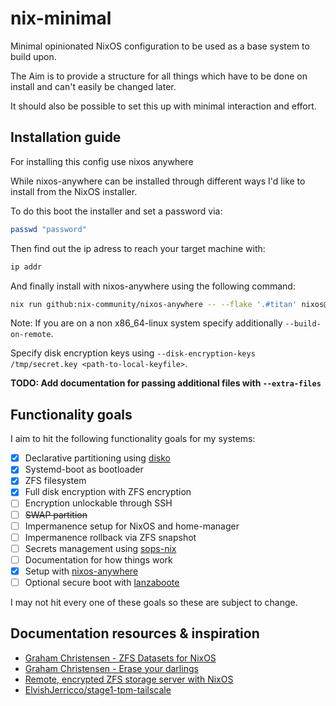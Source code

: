 # nix-minimal

Minimal opinionated NixOS configuration to be used as a base system to build upon.

The Aim is to provide a structure for all things which have to be done
on install and can't easily be changed later.

It should also be possible to set this up with minimal interaction and effort.

## Installation guide

For installing this config use nixos anywhere

While nixos-anywhere can be installed through different ways I'd like to install from the NixOS installer.

To do this boot the installer and set a password via:
```bash
passwd "password"
```

Then find out the ip adress to reach your target machine with:
```bash
ip addr
```

And finally install with nixos-anywhere using the following command:
```bash
nix run github:nix-community/nixos-anywhere -- --flake '.#titan' nixos@<ip-adress>
```

Note:
If you are on a non x86_64-linux system specify additionally `--build-on-remote`.

Specify disk encryption keys using `--disk-encryption-keys /tmp/secret.key <path-to-local-keyfile>`.

**TODO: Add documentation for passing additional files with `--extra-files`**

## Functionality goals

I aim to hit the following functionality goals for my systems:

- [x] Declarative partitioning using [disko](https://github.com/nix-community/disko)
- [x] Systemd-boot as bootloader
- [x] ZFS filesystem
- [x] Full disk encryption with ZFS encryption
- [ ] Encryption unlockable through SSH
- [ ] ~~SWAP partition~~
- [ ] Impermanence setup for NixOS and home-manager
- [ ] Impermanence rollback via ZFS snapshot
- [ ] Secrets management using [sops-nix](https://github.com/Mic92/sops-nix)
- [ ] Documentation for how things work
- [x] Setup with [nixos-anywhere](https://github.com/nix-community/nixos-anywhere)
- [ ] Optional secure boot with [lanzaboote](https://github.com/nix-community/lanzaboote)

I may not hit every one of these goals so these are subject to change.

## Documentation resources & inspiration

- [Graham Christensen - ZFS Datasets for NixOS](https://grahamc.com/blog/nixos-on-zfs/)
- [Graham Christensen - Erase your darlings](https://grahamc.com/blog/erase-your-darlings/)
- [Remote, encrypted ZFS storage server with NixOS](https://mazzo.li/posts/hetzner-zfs.html)
- [ElvishJerricco/stage1-tpm-tailscale](https://github.com/ElvishJerricco/stage1-tpm-tailscale)
